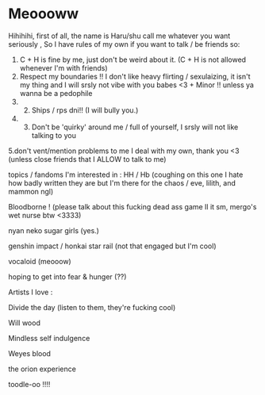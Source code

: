# Meoooww

Hihihihi, first of all, the name is Haru/shu call me whatever you want seriously
, So I have rules of my own if you want to talk / be friends so:
1. C + H is fine by me, just don't be weird about it. (C + H is not allowed whenever I'm with friends) 
2. Respect my boundaries !! I don't like heavy flirting / sexulaizing, it isn't my thing and I will srsly not vibe with you babes <3 + Minor !! unless ya wanna be a pedophile 
3. 2. Ships / rps dni!! (I will bully you.)
4. 3. Don't be 'quirky' around me / full of yourself, I srsly will not like talking to you 

 5.don't vent/mention problems to me I deal with my own, thank you <3 (unless close friends that I ALLOW to talk to me) 

topics / fandoms I'm interested in :
HH / Hb (coughing on this one I hate how badly written they are but I'm there for the chaos / eve, lilith, and mammon ngl) 

Bloodborne ! (please talk about this fucking dead ass game Il it sm, mergo's wet nurse btw <3333) 

nyan neko sugar girls (yes.) 

genshin impact / honkai star rail (not that engaged but I'm cool) 

vocaloid (meooow) 

hoping to get into fear & hunger (??) 

Artists I love : 

Divide the day (listen to them, they're fucking cool) 

Will wood 

Mindless self indulgence 

Weyes blood 

the orion experience  

toodle-oo !!!! 
